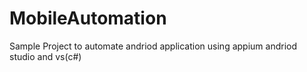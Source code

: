# MobileAutomation
Sample Project to automate andriod application using appium andriod studio and vs(c#)

